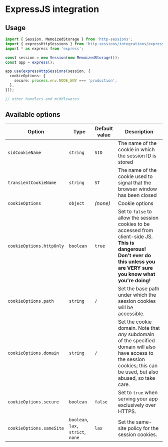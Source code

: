 # ExpressJS integration

## Usage

```typescript
import { Session, MemoizedStorage } from 'http-sessions';
import { expressHttpSessions } from 'http-sessions/integrations/express';
import * as express from 'express';

const session = new Session(new MemoizedStorage());
const app = express();

app.use(expressHttpSessions(session, {
  cookieOptions: {
    secure: process.env.NODE_ENV === 'production',
  },
}));

// other handlers and middlewares
```

## Available options

| Option                   | Type                               | Default value | Description                                                                                                                                                                    |
|--------------------------|------------------------------------|---------------|--------------------------------------------------------------------------------------------------------------------------------------------------------------------------------|
| `sidCookieName`          | `string`                           | `SID`         | The name of the cookie in which the session ID is stored                                                                                                                       |
| `transientCookieName`    | `string`                           | `ST`          | The name of the cookie used to signal that the browser window has been closed                                                                                                  |
| `cookieOptions`          | `object`                           | _(none)_      | Cookie options                                                                                                                                                                 |
| `cookieOptions.httpOnly` | `boolean`                          | `true`        | Set to `false` to allow the session cookies to be accessed from client-side JS. **This is dangerous! Don't ever do this unless you are VERY sure you know what you're doing!** |
| `cookieOptions.path`     | `string`                           | `/`           | Set the base path under which the session cookies will be accessible.                                                                                                          |
| `cookieOptions.domain`   | `string`                           | `/`           | Set the cookie domain. Note that _any_ subdomain of the specified domain will also have access to the session cookies; this can be used, but also abused, so take care.        |
| `cookieOptions.secure`   | `boolean`                          | `false`       | Set to `true` when serving your app exclusively over HTTPS.                                                                                                                    |
| `cookieOptions.sameSite` | `boolean`, `lax`, `strict`, `none` | `lax`         | Set the same-site policy for the session cookies.                                                                                                                              |
